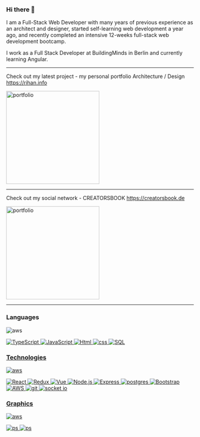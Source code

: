 ### Hi there 👋

I am a Full-Stack Web Developer with many years of previous experience as an architect and designer, started self-learning web development a year ago, and recently completed an intensive 12-weeks full-stack web development bootcamp.

I work as a Full Stack Developer at BuildingMinds in Berlin and currently learning Angular.

---

Check out my latest project - my personal portfolio Architecture / Design  https://rihan.info

[<img src="https://user-images.githubusercontent.com/90706137/218161734-3d9b0c03-23ec-454b-b715-ad865010b2d2.jpg" alt="portfolio" width="250"/>](https://rihan.info) 

---

Check out my social network - CREATORSBOOK https://creatorsbook.de

[<img src="https://user-images.githubusercontent.com/90706137/219966561-5b495215-1cc1-4d3b-8c53-d0789a5121c9.jpg" alt="portfolio" width="250"/>](https://creatorsbook.onrender.com)

---

### Languages

<img src="https://skillicons.dev/icons?i=ts,js,html,css,sql" alt="aws"/> </a> <a href="https://www.w3schools.com/css/" target="_blank" rel="noreferrer">
  
![TypeScript](https://img.shields.io/badge/-TypeScript-000?&logo=TypeScript&style=for-the-badge)
![JavaScript](https://img.shields.io/badge/-JavaScript-000?&logo=JavaScript&style=for-the-badge)
![Html](https://img.shields.io/badge/-Html5-000?&logo=html5&style=for-the-badge)
![css](https://img.shields.io/badge/-CSS3-000?&logo=css3&style=for-the-badge)
![SQL](https://img.shields.io/badge/-SQL-000?&logo=MySQL&style=for-the-badge)

### Technologies

<img src="https://skillicons.dev/icons?i=react,redux,vue,nodejs,express,postgres,bootstrap,aws,git" alt="aws"/> </a> <a href="https://www.w3schools.com/css/" target="_blank" rel="noreferrer">

![React](https://img.shields.io/badge/-React-000?&logo=React&style=for-the-badge)
![Redux](https://img.shields.io/badge/-Redux-000?&logo=Redux&style=for-the-badge)
![Vue](https://img.shields.io/badge/-Vue.js-000?&logo=Vue.js&style=for-the-badge)
![Node.js](https://img.shields.io/badge/-Node.js-000?&logo=node.js&style=for-the-badge)
![Express](https://img.shields.io/badge/-Express-000?&logo=Express&style=for-the-badge)
![postgres](https://img.shields.io/badge/-Postgresql-000?&logo=Postgresql&style=for-the-badge)
![Bootstrap](https://img.shields.io/badge/-Bootstrap-000?&logo=bootstrap&logoColor=F90&style=for-the-badge)
![AWS](https://img.shields.io/badge/-AWS-000?&logo=Amazon-AWS&logoColor=F90&style=for-the-badge)
 ![git](https://img.shields.io/badge/-Git-000?&logo=git&logoColor=F90&style=for-the-badge)
![socket io](https://img.shields.io/badge/-Socket.io-000?&logo=socket.io&style=for-the-badge)
  
  
### Graphics
  
  <img src="https://skillicons.dev/icons?i=ps,ai,nd" alt="aws"/> </a> <a href="https://www.w3schools.com/css/" target="_blank" rel="noreferrer">
  
  ![ps](https://img.shields.io/badge/-Photoshop-000?&logo=photoshop&style=for-the-badge)
    ![ps](https://img.shields.io/badge/-Illustrator-000?&logo=photoshop&style=for-the-badge)

  
  







